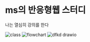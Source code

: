 # ms의 반응형웹 스터디

나는 열심히 강의를 한다

![class](https://user-images.githubusercontent.com/101174034/168455795-cb18bfe2-64bd-44ab-8594-efdc1d85a6f6.png)
![flowchart](https://user-images.githubusercontent.com/101174034/168455796-eaed104c-a421-40d5-8b4f-fb49b0d1108f.png)
![dfkd drawio](https://user-images.githubusercontent.com/101174034/168937487-00ea2c8c-809c-4983-9c0f-662496012004.png)
